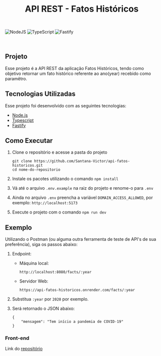 <h1 align="center"> API REST - Fatos Históricos </h1>

<br>

![NodeJS](https://img.shields.io/badge/node.js-6DA55F?style=for-the-badge&logo=node.js&logoColor=white)
![TypeScript](https://img.shields.io/badge/typescript-%23007ACC.svg?style=for-the-badge&logo=typescript&logoColor=white)
![Fastify](https://img.shields.io/badge/fastify-%23000000.svg?style=for-the-badge&logo=fastify&logoColor=white)

<br>

## Projeto

Esse projeto é a API REST da aplicação Fatos Históricos, tendo como objetivo retornar um fato histórico referente ao ano(year) recebido como paramêtro.

## Tecnologias Utilizadas

Esse projeto foi desenvolvido com as seguintes tecnologias:

- [Node.js](https://nodejs.org/)
- [Typescript](https://www.typescriptlang.org/)
- [Fastify](https://github.com/fastify/fastify/)

## Como Executar

1. Clone o repositório e acesse a pasta do projeto

   ```shell
   git clone https://github.com/Santana-Victor/api-fatos-historicos.git
   cd nome-do-repositorio
   ```

2. Instale os pacotes utilizando o comando `npm install`

3. Vá até o arquivo `.env.example` na raiz do projeto e renome-o para `.env`

4. Ainda no arquivo `.env` preencha a variável `DOMAIN_ACCESS_ALLOWED`, por exemplo: `http://localhost:5173`

5. Execute o projeto com o comando `npm run dev`

## Exemplo

Utilizando o Postman (ou alguma outra ferramenta de teste de API's de sua preferência),
siga os passos abaixo:

1. Endpoint:

   - Máquina local:
     ```shell
     http://localhost:8080/facts/:year
     ```
   - Servidor Web:
     ```shell
     https://api-fatos-historicos.onrender.com/facts/:year
     ```

2. Substitua `:year` por `2020` por exemplo.

3. Será retornado o JSON abaixo:
   ```shell
   {
       "mensagem": "Tem início a pandemia de COVID-19"
   }
   ```

### Front-end

Link do [repositório](https://github.com/Santana-Victor/fatos-historicos.git)
